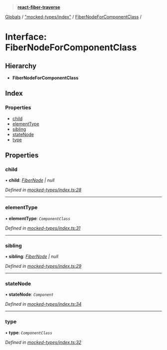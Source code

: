 > **[react-fiber-traverse](../README.md)**

[Globals](../globals.md) / ["mocked-types/index"](../modules/_mocked_types_index_.md) / [FiberNodeForComponentClass](_mocked_types_index_.fibernodeforcomponentclass.md) /

# Interface: FiberNodeForComponentClass

## Hierarchy

* **FiberNodeForComponentClass**

## Index

### Properties

* [child](_mocked_types_index_.fibernodeforcomponentclass.md#child)
* [elementType](_mocked_types_index_.fibernodeforcomponentclass.md#elementtype)
* [sibling](_mocked_types_index_.fibernodeforcomponentclass.md#sibling)
* [stateNode](_mocked_types_index_.fibernodeforcomponentclass.md#statenode)
* [type](_mocked_types_index_.fibernodeforcomponentclass.md#type)

## Properties

###  child

• **child**: *[FiberNode](../modules/_mocked_types_index_.md#fibernode) | null*

*Defined in [mocked-types/index.ts:28](https://github.com/bendtherules/react-fiber-traverse/blob/6cffc96/src/mocked-types/index.ts#L28)*

___

###  elementType

• **elementType**: *`ComponentClass`*

*Defined in [mocked-types/index.ts:31](https://github.com/bendtherules/react-fiber-traverse/blob/6cffc96/src/mocked-types/index.ts#L31)*

___

###  sibling

• **sibling**: *[FiberNode](../modules/_mocked_types_index_.md#fibernode) | null*

*Defined in [mocked-types/index.ts:29](https://github.com/bendtherules/react-fiber-traverse/blob/6cffc96/src/mocked-types/index.ts#L29)*

___

###  stateNode

• **stateNode**: *`Component`*

*Defined in [mocked-types/index.ts:34](https://github.com/bendtherules/react-fiber-traverse/blob/6cffc96/src/mocked-types/index.ts#L34)*

___

###  type

• **type**: *`ComponentClass`*

*Defined in [mocked-types/index.ts:32](https://github.com/bendtherules/react-fiber-traverse/blob/6cffc96/src/mocked-types/index.ts#L32)*